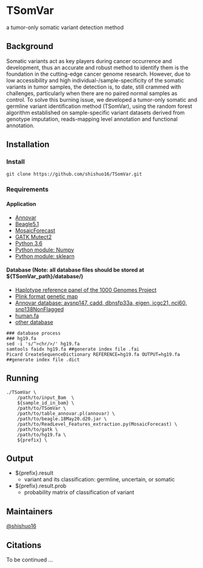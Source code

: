 # TSomVar
 a tumor-only somatic variant detection method
## Background
Somatic variants act as key players during cancer occurrence and development, thus an accurate and robust method to identify them is the foundation in the cutting-edge cancer genome research. However, due to low accessibility and high individual-/sample-specificity of the somatic variants in tumor samples, the detection is, to date, still crammed with challenges, particularly when there are no paired normal samples as control. To solve this burning issue, we developed a tumor-only somatic and germline variant identification method (TSomVar), using the random forest algorithm established on sample-specific variant datasets derived from genotype imputation, reads-mapping level annotation and functional annotation.
## Installation
### Install
```
git clone https://github.com/shishuo16/TSomVar.git
```
### Requirements
#### Application
* [Annovar](https://annovar.openbioinformatics.org/en/latest/)
* [Beagle5.1](https://faculty.washington.edu/browning/beagle/b5_1.html)
* [MosaicForecast](https://github.com/parklab/MosaicForecast)
* [GATK Mutect2](https://gatk.broadinstitute.org/hc/en-us/articles/360037593851-Mutect2)
* [Python 3.6](https://www.python.org/downloads/)
* [Python module: Numpy](https://numpy.org/)
* [Python module: sklearn](https://scikit-learn.org/stable/)
#### Database (Note: all database files should be stored at ${TSomVar_path}/database/)
* [Haplotype reference panel of the 1000 Genomes Project](http://ftp.1000genomes.ebi.ac.uk/vol1/ftp/release/20130502)
* [Plink format genetic map](http://bochet.gcc.biostat.washington.edu/beagle/genetic_maps/)
* [Annovar database: avsnp147, cadd, dbnsfp33a, eigen, icgc21, nci60, snp138NonFlagged](https://annovar.openbioinformatics.org/en/latest/)
* [human.fa](https://hgdownload.soe.ucsc.edu/goldenPath/hg19/bigZips/)
* [other database]()

```
### database process
### hg19.fa
sed -i 's/^>chr/>/' hg19.fa
samtools faidx hg19.fa ##generate index file .fai
Picard CreateSequenceDictionary REFERENCE=hg19.fa OUTPUT=hg19.fa ##generate index file .dict
```

## Running
```
./TSomVar \
    /path/to/input_Bam  \
    ${sample_id_in_bam} \
    /path/to/TSomVar \
    /path/to/table_annovar.pl(annovar) \
    /path/to/beagle.18May20.d20.jar \
    /path/to/ReadLevel_Features_extraction.py(MosaicForecast) \
    /path/to/gatk \
    /path/to/hg19.fa \
    ${prefix} \
```
## Output
- ${prefix}.result
  - variant and its classification: germline, uncertain, or somatic
- ${prefix}.result.prob
  - probability matrix of classification of variant
## Maintainers
[@shishuo16](https://github.com/shishuo16)
## Citations
To be continued ...
